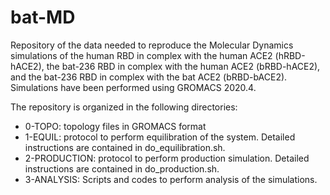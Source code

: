 # bat-MD
Repository of the data needed to reproduce the Molecular Dynamics simulations of the human RBD in complex with the human ACE2 (hRBD-hACE2), the bat-236 RBD in complex with the human ACE2 (bRBD-hACE2), and the bat-236 RBD in complex with the bat ACE2 (bRBD-bACE2). Simulations have been performed using GROMACS 2020.4.

The repository is organized in the following directories:

* 0-TOPO: topology files in GROMACS format
* 1-EQUIL: protocol to perform equilibration of the system. Detailed instructions are contained in do_equilibration.sh.
* 2-PRODUCTION: protocol to perform production simulation. Detailed instructions are contained in do_production.sh.
* 3-ANALYSIS: Scripts and codes to perform analysis of the simulations.

